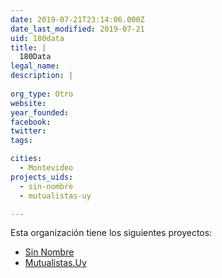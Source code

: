 ```yaml
---
date: 2019-07-21T23:14:06.000Z
date_last_modified: 2019-07-21
uid: 180data
title: |
  180Data
legal_name: 
description: |
  
org_type: Otro
website: 
year_founded: 
facebook: 
twitter: 
tags:

cities: 
  - Montevideo
projects_uids:
  - sin-nombre
  - mutualistas-uy

---
```


Esta organización tiene los siguientes proyectos:

- [Sin Nombre](/proyectos/sin-nombre)
- [Mutualistas.Uy](/proyectos/mutualistas-uy)
